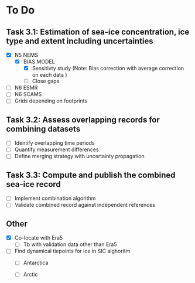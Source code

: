 # To Do

## Task 3.1: Estimation of sea-ice concentration, ice type and extent including uncertainties
- [x] N5 NEMS  
  - [x] BIAS MODEL
    - [x] Sensitivty study (Note: Bias correction with average correction on each data  ) 
    - [ ] Close gaps
- [ ] N6 ESMR  
- [ ] N6 SCAMS  
- [ ] Grids depending on footprints  

## Task 3.2: Assess overlapping records for combining datasets
- [ ] Identify overlapping time periods  
- [ ] Quantify measurement differences  
- [ ] Define merging strategy with uncertainty propagation  

## Task 3.3: Compute and publish the combined sea-ice record
- [ ] Implement combination algorithm  
- [ ] Validate combined record against independent references    

## Other
- [x] Co-locate with Era5  
  - [ ] Tb with validation data other than Era5
- [ ] Find dynamical tiepoints for ice in SIC alghoritm
  - [ ] Antarctica
  - [ ] Arctic   


